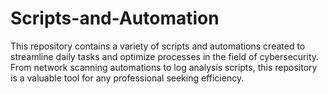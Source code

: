 # Scripts-and-Automation
This repository contains a variety of scripts and automations created to streamline daily tasks and optimize processes in the field of cybersecurity. From network scanning automations to log analysis scripts, this repository is a valuable tool for any professional seeking efficiency.
